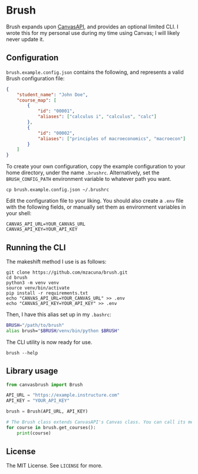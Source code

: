 # Brush

Brush expands upon [CanvasAPI](https://github.com/ucfopen/canvasapi), and
provides an optional limited CLI. I wrote this for my personal use during my
time using Canvas; I will likely never update it.

## Configuration

`brush.example.config.json` contains the following, and represents a valid Brush
configuration file:

```json
{
    "student_name": "John Doe",
    "course_map": [
        {
            "id": "00001",
            "aliases": ["calculus i", "calculus", "calc"]
        },
        {
            "id": "00002",
            "aliases": ["principles of macroeconomics", "macroecon"]
        }
    ]
}
```

To create your own configuration, copy the example configuration to your home
directory, under the name `.brushrc`. Alternatively, set the `BRUSH_CONFIG_PATH`
environment variable to whatever path you want.

```
cp brush.example.config.json ~/.brushrc
```

Edit the configuration file to your liking. You should also create a
`.env` file with the following fields, or manually set them as environment
variables in your shell:

```
CANVAS_API_URL=YOUR_CANVAS_URL
CANVAS_API_KEY=YOUR_API_KEY
```

## Running the CLI

The makeshift method I use is as follows:

```
git clone https://github.com/mzacuna/brush.git
cd brush
python3 -m venv venv
source venv/bin/activate
pip install -r requirements.txt
echo "CANVAS_API_URL=YOUR_CANVAS_URL" >> .env
echo "CANVAS_API_KEY=YOUR_API_KEY" >> .env
```

Then, I have this alias set up in my `.bashrc`:

```bash
BRUSH="/path/to/brush"
alias brush="$BRUSH/venv/bin/python $BRUSH"
```

The CLI utility is now ready for use.

```
brush --help
```

## Library usage

```python
from canvasbrush import Brush

API_URL = "https://example.instructure.com"
API_KEY = "YOUR_API_KEY"

brush = Brush(API_URL, API_KEY)

# The Brush class extends CanvasAPI's Canvas class. You can call its methods:
for course in brush.get_courses():
    print(course)
```

## License

The MIT License. See `LICENSE` for more.
